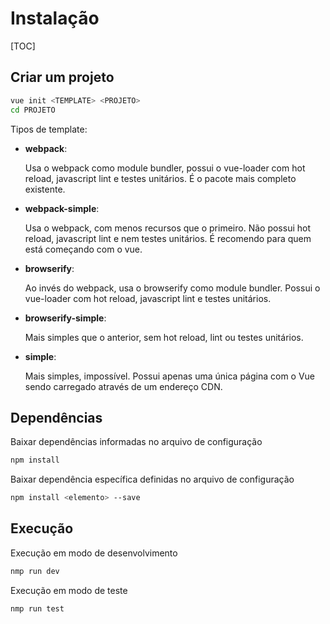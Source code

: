 # Instalação

[TOC]

## Criar um projeto

```sh
vue init <TEMPLATE> <PROJETO>
cd PROJETO
```

Tipos de template:

- **webpack**:

    Usa o webpack como module bundler, possui o vue-loader com hot reload, javascript lint e testes unitários. É o pacote mais completo existente.

- **webpack-simple**:

    Usa o webpack, com menos recursos que o primeiro. Não possui hot reload, javascript lint e nem testes unitários. É recomendo para quem está começando com o vue.

- **browserify**:

    Ao invés do webpack, usa o browserify como module bundler. Possui o vue-loader com hot reload, javascript lint e testes unitários.

- **browserify-simple**:

    Mais simples que o anterior, sem hot reload, lint ou testes unitários.

- **simple**:

    Mais simples, impossível. Possui apenas uma única página com o Vue sendo carregado através de um endereço CDN.

## Dependências

Baixar dependências informadas no arquivo de configuração

```sh
npm install
```

Baixar dependência específica definidas no arquivo de configuração

```sh
npm install <elemento> --save
```

## Execução

Execução em modo de desenvolvimento

```sh
nmp run dev
```

Execução em modo de teste

```sh
nmp run test
```